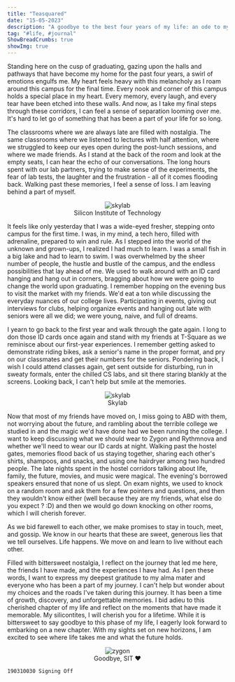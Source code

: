 ```yaml
---
title: "Teasquared"
date: "15-05-2023"
description: "A goodbye to the best four years of my life: an ode to my alma mater."
tag: "#life, #journal"
ShowBreadCrumbs: true 
showImg: true
---
```

<style>
 .skylab {
 justify-content: center;
 align-items: center;
 display: flex;
 flex-direction: column;
 }
 </style>

Standing here on the cusp of graduating, gazing upon the halls and pathways that have become my home for the past four years, a swirl of emotions engulfs me. My heart feels heavy with this melancholy as I roam around this campus for the final time. Every nook and corner of this campus holds a special place in my heart. Every memory, every laugh, and every tear have been etched into these walls. And now, as I take my final steps through these corridors, I can feel a sense of separation looming over me. It's hard to let go of something that has been a part of your life for so long. 

The classrooms where we are always late are filled with nostalgia. The same classrooms where we listened to lectures with half attention, where we struggled to keep our eyes open during the post-lunch sessions, and where we made friends. As I stand at the back of the room and look at the empty seats, I can hear the echo of our conversations. The long hours spent with our lab partners, trying to make sense of the experiments, the fear of lab tests, the laughter and the frustration - all of it comes flooding back. Walking past these memories, I feel a sense of loss. I am leaving behind a part of myself. 

<figure class="skylab">
<img alt= 'skylab'  src ="https://anubhavp.dev/assets/img/teasquared/sit-1.webp" class="h-75 w-75">
<figcaption>
Silicon Institute of Technology
</figcaption>
</figure>

It feels like only yesterday that I was a wide-eyed fresher, stepping onto campus for the first time. I was, in my mind, a tech hero, filled with adrenaline, prepared to win and rule. As I stepped into the world of the unknown and grown-ups, I realized I had much to learn. I was a small fish in a big lake and had to learn to swim. I was overwhelmed by the sheer number of people, the hustle and bustle of the campus, and the endless possibilities that lay ahead of me. We used to walk around with an ID card hanging and hang out in corners, bragging about how we were going to change the world upon graduating. I remember hopping on the evening bus to visit the market with my friends. We'd eat a ton while discussing the everyday nuances of our college lives. Participating in events, giving out interviews for clubs, helping organize events and hanging out late with seniors were all we did; we were young, naive, and full of dreams. 

I yearn to go back to the first year and walk through the gate again. I long to don those ID cards once again and stand with my friends at T-Square as we reminisce about our first-year experiences. I remember getting asked to demonstrate riding bikes, ask a senior's name in the proper format, and pry on our classmates and get their numbers for the seniors. Pondering back, I wish I could attend classes again, get sent outside for disturbing, run in sweaty formals, enter the chilled CS labs, and sit there staring blankly at the screens. Looking back, I can't help but smile at the memories. 

<figure class="skylab">
<img alt= 'skylab'  src ="https://anubhavp.dev/assets/img/teasquared/sit-6.jpeg" class="h-75 w-75">
<figcaption>
Skylab
</figcaption>
</figure>

Now that most of my friends have moved on, I miss going to ABD with them, not worrying about the future, and rambling about the terrible college we studied in and the magic we'd have done had we been running the college. I want to keep discussing what we should wear to Zygon and Rythmnova and whether we'll need to wear our ID cards at night. Walking past the hostel gates, memories flood back of us staying together, sharing each other's shirts, shampoos, and snacks, and using one hairdryer among two hundred people. The late nights spent in the hostel corridors talking about life, family, the future, movies, and music were magical. The evening's borrowed speakers ensured that none of us slept. On exam nights, we used to knock on a random room and ask them for a few pointers and questions, and then they wouldn't know either (well because they are my friends, what else do you expect ? :D) and then we would go down knocking on other rooms, which I will cherish forever. 

As we bid farewell to each other, we make promises to stay in touch, meet, and gossip. We know in our hearts that these are sweet, generous lies that we tell ourselves. Life happens. We move on and learn to live without each other. 

Filled with bittersweet nostalgia, I reflect on the journey that led me here, the friends I have made, and the experiences I have had. As I pen these words, I want to express my deepest gratitude to my alma mater and everyone who has been a part of my journey. I can't help but wonder about my choices and the roads I've taken during this journey. It has been a time of growth, discovery, and unforgettable memories. I bid adieu to this cherished chapter of my life and reflect on the moments that have made it memorable. My silicontites, I will cherish you for a lifetime. While it is bittersweet to say goodbye to this phase of my life, I eagerly look forward to embarking on a new chapter. With my sights set on new horizons, I am excited to see where life takes me and what the future holds.

<figure class="skylab">
<img alt='zygon' src ="https://anubhavp.dev/assets/img/teasquared/sit1.jpeg" >
<figcaption>
Goodbye, SIT ❤️
</figcaption>
</figure>

`190310030 Signing Off`
